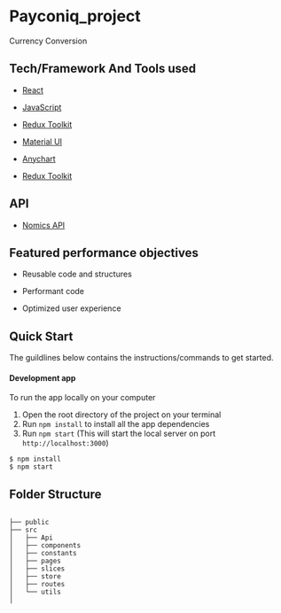 # Payconiq_project

Currency Conversion

## Tech/Framework And Tools used

- [React](https://reactjs.org/)

- [JavaScript](https://www.javascript.com/)

- [Redux Toolkit](https://redux-toolkit.js.org/)

- [Material UI](https://mui.com)

- [Anychart](https://anychart.com)

- [Redux Toolkit](https://redux-toolkit.js.org/)

## API

- [Nomics API](https://nomics.com/docs/)

## Featured performance objectives

- Reusable code and structures

- Performant code

- Optimized user experience

## Quick Start

The guildlines below contains the instructions/commands to get started.

#### Development app

To run the app locally on your computer

1. Open the root directory of the project on your terminal
2. Run `npm install` to install all the app dependencies
3. Run `npm start` (This will start the local server on port `http://localhost:3000`)

```
$ npm install
$ npm start
```

## Folder Structure

```

├── public
├── src
│   ├── Api
│   ├── components
│   ├── constants
│   ├── pages
│   ├── slices
│   ├── store
│   ├── routes
│   └── utils
│

```
